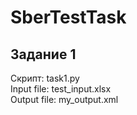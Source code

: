 # SberTestTask

## Задание 1   
Скрипт: task1.py  
Input file: test_input.xlsx   
Output file: my_output.xml  
